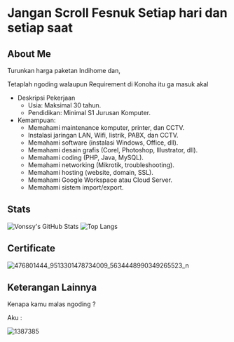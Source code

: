 # Jangan Scroll Fesnuk Setiap hari dan setiap saat

## About Me
Turunkan harga paketan Indihome dan,

Tetaplah ngoding walaupun Requirement di Konoha itu ga masuk akal

- Deskripsi Pekerjaan
    - Usia: Maksimal 30 tahun.
    - Pendidikan: Minimal S1 Jurusan Komputer.
- Kemampuan:
    - Memahami maintenance komputer, printer, dan CCTV.
    - Instalasi jaringan LAN, Wifi, listrik, PABX, dan CCTV.
    - Memahami software (instalasi Windows, Office, dll).
    - Memahami desain grafis (Corel, Photoshop, Illustrator, dll).
    - Memahami coding (PHP, Java, MySQL).
    - Memahami networking (Mikrotik, troubleshooting).
    - Memahami hosting (website, domain, SSL).
    - Memahami Google Workspace atau Cloud Server.
    - Memahami sistem import/export.

## Stats

![Vonssy's GitHub Stats](https://github-readme-stats.vercel.app/api?username=ssyahbandi&show_icons=true&theme=radical)
![Top Langs](https://github-readme-stats.vercel.app/api/top-langs/?username=ssyahbandi&layout=compact&theme=radical)

## Certificate

![476801444_9513301478734009_5634448990349265523_n](https://github.com/user-attachments/assets/37a0cb16-6327-47d2-802c-ab8fc44b029a)

## Keterangan Lainnya

Kenapa kamu malas ngoding ?

Aku :

![1387385](https://github.com/user-attachments/assets/6fefcba7-ccbb-45d6-a78c-c2ee263a6829)
